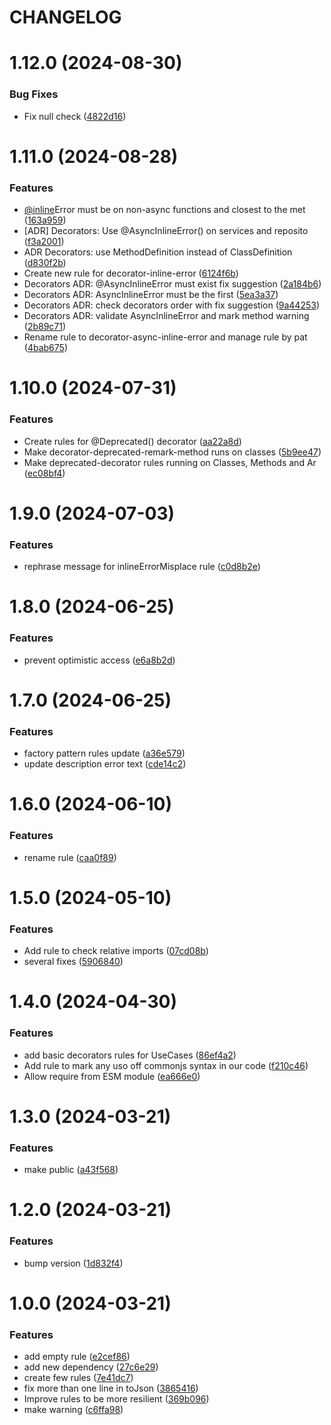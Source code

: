 # CHANGELOG

# 1.12.0 (2024-08-30)


### Bug Fixes

* Fix null check ([4822d16](https://github.com/SUI-Components/sui/commit/4822d16a9b470e0c1bac687c955030be5476f5fa))



# 1.11.0 (2024-08-28)


### Features

* [@inline](https://github.com/inline)Error must be on non-async functions and closest to the met ([163a959](https://github.com/SUI-Components/sui/commit/163a9594119a3fb9e93d5a0b6382e35f3be0844c))
* [ADR] Decorators: Use @AsyncInlineError() on services and reposito ([f3a2001](https://github.com/SUI-Components/sui/commit/f3a2001ecfbc654e979a592b59b84a0d14fc6bc8))
* ADR Decorators: use MethodDefinition instead of ClassDefinition ([d830f2b](https://github.com/SUI-Components/sui/commit/d830f2bfe73e1773d289912c9e7732a47061c9c0))
* Create new rule for decorator-inline-error ([6124f6b](https://github.com/SUI-Components/sui/commit/6124f6b896fe5fbbf2436089d722f6716cf81263))
* Decorators ADR: @AsyncInlineError must exist fix suggestion ([2a184b6](https://github.com/SUI-Components/sui/commit/2a184b604f4384a8fbef5bc21d48f6c276fa4d47))
* Decorators ADR: AsyncInlineError must be the first ([5ea3a37](https://github.com/SUI-Components/sui/commit/5ea3a37cf874f722adfa43ecafb6a6bca4c1dfc5))
* Decorators ADR: check decorators order with fix suggestion ([9a44253](https://github.com/SUI-Components/sui/commit/9a442539ffb743071c9346fa5a786f36d251bcbb))
* Decorators ADR: validate AsyncInlineError and mark method warning ([2b89c71](https://github.com/SUI-Components/sui/commit/2b89c71fa8701345fde3c40e4c9c6b2e8aaffbf7))
* Rename rule to decorator-async-inline-error and manage rule by pat ([4bab675](https://github.com/SUI-Components/sui/commit/4bab67534567a5801e6f8eda125369f21bcc3387))



# 1.10.0 (2024-07-31)


### Features

* Create rules for @Deprecated() decorator ([aa22a8d](https://github.com/SUI-Components/sui/commit/aa22a8dfec796998c4f3d52c7154a3dd643c458a))
* Make decorator-deprecated-remark-method runs on classes ([5b9ee47](https://github.com/SUI-Components/sui/commit/5b9ee47f596cd516d6204adeac0e03a8bf9cb8b1))
* Make deprecated-decorator rules running on Classes, Methods and Ar ([ec08bf4](https://github.com/SUI-Components/sui/commit/ec08bf4bd5af6f4466f0d2291d0e8f4efcb6971a))



# 1.9.0 (2024-07-03)


### Features

* rephrase message for inlineErrorMisplace rule ([c0d8b2e](https://github.com/SUI-Components/sui/commit/c0d8b2e9b52213edef9ce1753dcdc87807d00fc3))



# 1.8.0 (2024-06-25)


### Features

* prevent optimistic access ([e6a8b2d](https://github.com/SUI-Components/sui/commit/e6a8b2d8510fe79156cf4725e757d8c342de3625))



# 1.7.0 (2024-06-25)


### Features

* factory pattern rules update ([a36e579](https://github.com/SUI-Components/sui/commit/a36e5796147bde8e946295a9cd8285aeb9b11181))
* update description error text ([cde14c2](https://github.com/SUI-Components/sui/commit/cde14c28ec905b23c82aca984cb0dd6ca030da9f))



# 1.6.0 (2024-06-10)


### Features

* rename rule ([caa0f89](https://github.com/SUI-Components/sui/commit/caa0f89372b79f5045afe5baa93812d787c4a844))



# 1.5.0 (2024-05-10)


### Features

* Add rule to check relative imports ([07cd08b](https://github.com/SUI-Components/sui/commit/07cd08b2aad3edc0f72a6cd1d081360d02a6e501))
* several fixes ([5906840](https://github.com/SUI-Components/sui/commit/5906840c1072afea5ceda3dc21f106fd6a8fcc80))



# 1.4.0 (2024-04-30)


### Features

* add basic decorators rules for UseCases ([86ef4a2](https://github.com/SUI-Components/sui/commit/86ef4a25ee642b6a1fe2cdb134958a342f13edcf))
* Add rule to mark any uso off commonjs syntax in our code ([f210c46](https://github.com/SUI-Components/sui/commit/f210c46717117b4132a3586a2e2fe2548a4a51d2))
* Allow require from ESM module ([ea666e0](https://github.com/SUI-Components/sui/commit/ea666e0495246e15d209aac2a8ad1acc477430a1))



# 1.3.0 (2024-03-21)


### Features

* make public ([a43f568](https://github.com/SUI-Components/sui/commit/a43f5687fbe42ac970b18a1d1ecd918605a17234))



# 1.2.0 (2024-03-21)


### Features

* bump version ([1d832f4](https://github.com/SUI-Components/sui/commit/1d832f4b3efc651910a9b339286e5ac9693100bc))



# 1.0.0 (2024-03-21)


### Features

* add empty rule ([e2cef86](https://github.com/SUI-Components/sui/commit/e2cef862c94d6c0e8d8ea3f67df5e33a1dbaa6ae))
* add new dependency ([27c6e29](https://github.com/SUI-Components/sui/commit/27c6e29eed1b33f2fb5a06cff53413717a88a856))
* create few rules ([7e41dc7](https://github.com/SUI-Components/sui/commit/7e41dc7323cbe9dc782d3eb78a90fef651b72e19))
* fix more than one line in toJson ([3865416](https://github.com/SUI-Components/sui/commit/3865416ff0553fb36593a9cb138bd15c4cc29775))
* Improve rules to be more resilient ([369b096](https://github.com/SUI-Components/sui/commit/369b096faf6ff77791d41eac9b136ff68ff814b8))
* make warning ([c6ffa98](https://github.com/SUI-Components/sui/commit/c6ffa98cea6b262be5d203eaa91de5b82444aa46))